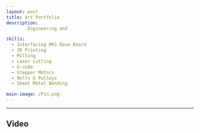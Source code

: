 ```yaml
---
layout: post
title: Art Portfolio
description:  
        Engineering and

skills: 
  - Interfacing MKS Base Board
  - 3D Printing
  - Milling
  - Laser Cutting
  - G-code
  - Stepper Motors
  - Belts & Pulleys
  - Sheet Metal Bending

main-image: /Pin.png
---
```


---
## Video
